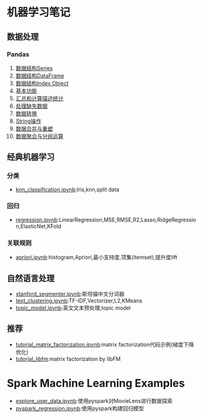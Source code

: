 # 机器学习笔记
## 数据处理
### Pandas
1. [数据结构Series][1]
1. [数据结构DataFrame][2]
1. [数据结构Index Object][3]
1. [基本功能][4]
1. [汇总和计算描述统计][5]
1. [处理缺失数据][6]
1. [数据转换][7]
1. [String操作][8]
1. [数据合并与重塑][9]
1. [数据聚合与分组运算][10]

## 经典机器学习
### 分类
- [knn_classification.ipynb](knn_classification.ipynb):Iris,knn,split data

### 回归
- [regression.ipynb](regression.ipynb):LinearRegression,MSE,RMSE,R2,Lasso,RidgeRegression,ElasticNet,KFold

### 关联规则
- [apriori.ipynb](apriori.ipynb):histogram,Apriori,最小支持度,项集(itemset),提升度lift

## 自然语言处理
- [stanford_segmenter.ipynb](stanford_segmenter.ipynb):斯坦福中文分词器
- [text_clustering.ipynb](text_clustering.ipynb):TF-IDF,Vectorizer,L2,KMeans
- [topic_model.ipynb](topic_model.ipynb):英文文本预处理,topic model

## 推荐
- [tutorial_matrix_factorization.ipynb](tutorial_matrix_factorization.ipynb):matrix factorization代码示例(梯度下降优化)
- [tutorial_libfm](tutorial_libfm):matrix factorization by libFM

# Spark Machine Learning Examples
- [explore_user_data.ipynb](pyspark_explore_user_data.ipynb):使用pyspark对MovieLens进行数据探索
- [pyspark_regression.ipynb](pyspark_regression.ipynb):使用pyspark构建回归模型



[1]: data-processing/pandas-series.ipynb
[2]: data-processing/pandas-dataframe.ipynb
[3]: data-processing/pandas-index.ipynb
[4]: data-processing/pandas-basic.ipynb
[5]: data-processing/pandas-summarize-statistics.ipynb
[6]: data-processing/pandas-data-cleaning-preparation.ipynb
[7]: data-processing/pandas-data-transformation.ipynb
[8]: data-processing/pandas-string-manipulation.ipynb
[9]: data-processing/pandas-data-merge-reshape.ipynb
[10]:data-processing/pandas-data-aggregation-and-group.ipynb